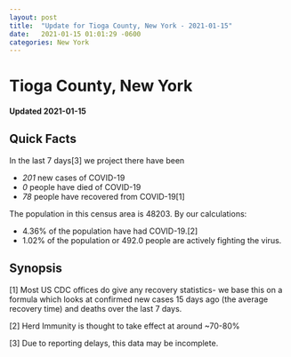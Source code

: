 ```yaml
---
layout: post
title:  "Update for Tioga County, New York - 2021-01-15"
date:   2021-01-15 01:01:29 -0600
categories: New York
---
```


# Tioga County, New York
#### Updated 2021-01-15

## Quick Facts

In the last 7 days[3] we project there have been
- *201* new cases of COVID-19
- *0* people have died of COVID-19
- *78* people have recovered from COVID-19[1]

The population in this census area is 48203. By our calculations:
- 4.36% of the population have had COVID-19.[2]
- 1.02% of the population or 492.0 people are actively fighting the virus.

## Synopsis




[1] Most US CDC offices do give any recovery statistics- we base this on a formula which looks at confirmed new cases
15 days ago (the average recovery time) and deaths over the last 7 days.

[2] Herd Immunity is thought to take effect at around ~70-80%

[3] Due to reporting delays, this data may be incomplete.
 
    